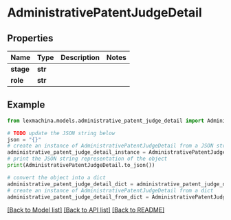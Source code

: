# AdministrativePatentJudgeDetail


## Properties

Name | Type | Description | Notes
------------ | ------------- | ------------- | -------------
**stage** | **str** |  | 
**role** | **str** |  | 

## Example

```python
from lexmachina.models.administrative_patent_judge_detail import AdministrativePatentJudgeDetail

# TODO update the JSON string below
json = "{}"
# create an instance of AdministrativePatentJudgeDetail from a JSON string
administrative_patent_judge_detail_instance = AdministrativePatentJudgeDetail.from_json(json)
# print the JSON string representation of the object
print(AdministrativePatentJudgeDetail.to_json())

# convert the object into a dict
administrative_patent_judge_detail_dict = administrative_patent_judge_detail_instance.to_dict()
# create an instance of AdministrativePatentJudgeDetail from a dict
administrative_patent_judge_detail_from_dict = AdministrativePatentJudgeDetail.from_dict(administrative_patent_judge_detail_dict)
```
[[Back to Model list]](../README.md#documentation-for-models) [[Back to API list]](../README.md#documentation-for-api-endpoints) [[Back to README]](../README.md)


